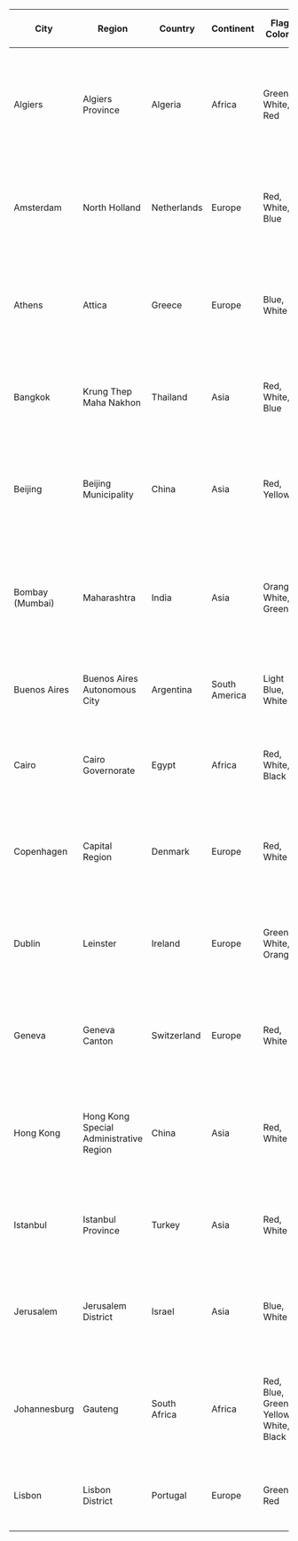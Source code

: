 | City            | Region                                  | Country      | Continent     | Flag Colors                            | Top 5 Most Recognized Landmarks                                                                           |
|-----------------|-----------------------------------------|--------------|---------------|----------------------------------------|-----------------------------------------------------------------------------------------------------------|
| Algiers         | Algiers Province                        | Algeria      | Africa        | Green, White, Red                      | Maqam Echahid, Notre Dame d'Afrique, Kasbah of Algiers, Bardo National Museum, Le Jardin d'Essai du Hamma |
| Amsterdam       | North Holland                           | Netherlands  | Europe        | Red, White, Blue                       | Anne Frank House, Van Gogh Museum, Rijksmuseum, Vondelpark, Heineken Experience                           |
| Athens          | Attica                                  | Greece       | Europe        | Blue, White                            | The Acropolis, Parthenon, Temple of Olympian Zeus, Erechtheion, National Archaeological Museum            |
| Bangkok         | Krung Thep Maha Nakhon                  | Thailand     | Asia          | Red, White, Blue                       | Wat Phra Kaew, Grand Palace, Wat Pho, Wat Arun, Chatuchak Weekend Market                                  |
| Beijing         | Beijing Municipality                    | China        | Asia          | Red, Yellow                            | Forbidden City, Great Wall of China, Temple of Heaven, Summer Palace, Tiananmen Square                    |
| Bombay (Mumbai) | Maharashtra                             | India        | Asia          | Orange, White, Green                   | Gateway of India, Chhatrapati Shivaji Terminus, Elephanta Caves, Haji Ali Dargah, Global Vipassana Pagoda |
| Buenos Aires    | Buenos Aires Autonomous City            | Argentina    | South America | Light Blue, White                      | Obelisco, Casa Rosada, Teatro Colón, Recoleta Cemetery, Palermo                                           |
| Cairo           | Cairo Governorate                       | Egypt        | Africa        | Red, White, Black                      | Pyramids of Giza, Sphinx, Egyptian Museum, Cairo Citadel, Khan El-Khalili Bazaar                          |
| Copenhagen      | Capital Region                          | Denmark      | Europe        | Red, White                             | The Little Mermaid, Tivoli Gardens, Amalienborg Palace, Nyhavn, Christiansborg Palace                     |
| Dublin          | Leinster                                | Ireland      | Europe        | Green, White, Orange                   | Trinity College, Guinness Storehouse, Temple Bar, St Patrick's Cathedral, Dublin Castle                   |
| Geneva          | Geneva Canton                           | Switzerland  | Europe        | Red, White                             | Jet d'Eau, St. Pierre Cathedral, United Nations, Palais des Nations, Patek Philippe Museum                |
| Hong Kong       | Hong Kong Special Administrative Region | China        | Asia          | Red, White                             | Victoria Peak, Tsim Sha Tsui Promenade, Tian Tan Buddha, Temple Street Night Market, Wong Tai Sin Temple  |
| Istanbul        | Istanbul Province                       | Turkey       | Asia          | Red, White                             | Hagia Sophia, Blue Mosque, Topkapi Palace, Grand Bazaar, Basilica Cistern                                 |
| Jerusalem       | Jerusalem District                      | Israel       | Asia          | Blue, White                            | Western Wall, Dome of the Rock, Church of the Holy Sepulchre, Yad Vashem, Tower of David                  |
| Johannesburg    | Gauteng                                 | South Africa | Africa        | Red, Blue, Green, Yellow, White, Black | Apartheid Museum, Constitution Hill, Gold Reef City, Nelson Mandela Square, Johannesburg Zoo              |
| Lisbon          | Lisbon District                         | Portugal     | Europe        | Green, Red                             | Belém Tower, Jerónimos Monastery, São Jorge Castle, LX Factory, Pra                                       |
